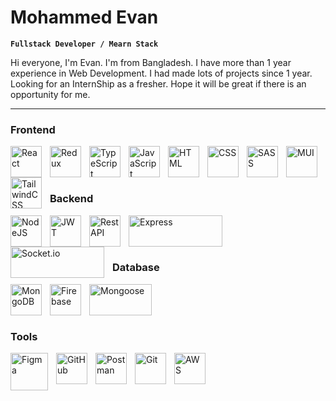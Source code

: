 
# Mohammed Evan

**`Fullstack Developer / Mearn Stack`**

Hi everyone, I'm Evan. I'm from Bangladesh.
I have more than 1 year experience in Web Development. I had made lots of projects since 1 year. Looking for an InternShip as a fresher. Hope it will be great if there is an opportunity for me.

---

### Frontend

<img align="left" alt="React" width="50px" style="padding-right:10px;" src="https://cdn.jsdelivr.net/gh/devicons/devicon/icons/react/react-original.svg" />
<img align="left" alt="Redux" width="50px" style="padding-right:10px;" src="https://cdn.jsdelivr.net/gh/devicons/devicon/icons/redux/redux-original.svg" />
<img align="left" alt="TypeScript" width="50px" style="padding-right:10px;" src="https://cdn.jsdelivr.net/gh/devicons/devicon/icons/typescript/typescript-plain.svg" />
<img align="left" alt="JavaScript" width="50px" style="padding-right:10px;" src="https://cdn.jsdelivr.net/gh/devicons/devicon/icons/javascript/javascript-plain.svg" />
<img align="left" alt="HTML" width="50px" style="padding-right:10px;" src="https://cdn.jsdelivr.net/gh/devicons/devicon/icons/html5/html5-plain.svg" />
<img align="left" alt="CSS" width="50px" style="padding-right:10px;" src="https://cdn.jsdelivr.net/gh/devicons/devicon/icons/css3/css3-plain.svg" />
<img align="left" alt="SASS" width="50px" style="padding-right:10px;" src="https://cdn.jsdelivr.net/gh/devicons/devicon/icons/sass/sass-original.svg" />
<img align="left" alt="MUI" width="50px" style="padding-right:10px;" src="https://cdn.jsdelivr.net/gh/devicons/devicon/icons/materialui/materialui-original.svg" />
<img align="left" alt="TailwindCSS" width="50px" style="padding-right:10px;" src="https://cdn.jsdelivr.net/gh/devicons/devicon/icons/tailwindcss/tailwindcss-plain.svg" /><br />

<br/>
<br/>

### Backend

<img align="left" alt="NodeJS" width="50px" style="padding-right:10px;" src="https://cdn.jsdelivr.net/gh/devicons/devicon/icons/nodejs/nodejs-original.svg" />
<img align="left" alt="JWT" width="50px" height="50px" style="padding-right:10px;" src="https://seeklogo.com/images/J/json-web-tokens-jwt-io-logo-C003DEC47A-seeklogo.com.png" />
<img align="left" alt="Rest API" width="50px" height="50px" style="padding-right:10px;" src="https://lh3.googleusercontent.com/-XvJzhz3pfH0/XjYG_xWkESI/AAAAAAAAJ9c/AYlgAtRknEU2W5fMcFhQoL6rmO8EBtIDQCK8BGAsYHg/s0/2020-02-01.png" />
<img align="left" alt="Express" width="150px" height="50px" style="padding-right:10px;" src="https://geekflare.com/wp-content/uploads/2023/01/expressjs.png" />
<img align="left" alt="Socket.io" width="150px" height="50px" style="padding-right:10px;" src="https://www.programwitherik.com/content/images/size/w1200/2017/01/socket-e1434850599985-1.png" />

<br/>
<br/>
<br/>

### Database

<img align="left" alt="MongoDB" width="50px" style="padding-right:10px;" src="https://cdn.jsdelivr.net/gh/devicons/devicon/icons/mongodb/mongodb-original.svg" />
<img align="left" alt="Firebase" width="50px" style="padding-right:10px;" src="https://cdn.jsdelivr.net/gh/devicons/devicon/icons/firebase/firebase-plain-wordmark.svg" />
<img align="left" alt="Mongoose" width="100px" height="50px" style="padding-right:10px; padding-bottom:10px" src="https://miro.medium.com/v2/resize:fit:1050/1*acfAKaDI7uv5GyFnJmiPhA.png" /><br />

<br/>
<br/>

### Tools

<img align="left" alt="Figma" width="60px" style="padding-right:10px; padding-bottom:10px" src="https://cdn-images-1.medium.com/max/1200/1*DG5eBssbHsAyh_RtTRz8mQ@2x.png" />
<img align="left" alt="GitHub" width="50px" style="padding-right:10px;" src="https://user-images.githubusercontent.com/67447840/220037637-cff5669e-da0e-45de-98f1-cdf5b67fff26.png" />
<img align="left" alt="Postman" width="50px" style="padding-right:10px;" src="https://user-images.githubusercontent.com/67447840/220038329-e5213d83-ec34-4a82-9647-1b70ff8f2bfe.png" />
<img align="left" alt="Git" width="50px" style="padding-right:10px;" src="https://cdn.jsdelivr.net/gh/devicons/devicon/icons/git/git-original.svg" />
<img align="left" alt="AWS" width="50px" style="padding-right:10px;" src="https://cdn.jsdelivr.net/gh/devicons/devicon/icons/amazonwebservices/amazonwebservices-plain-wordmark.svg" />

